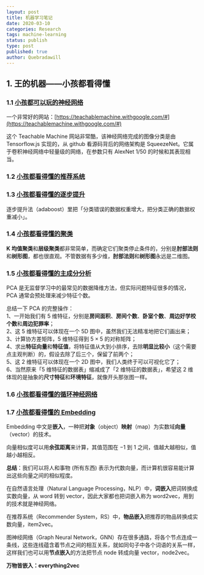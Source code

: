 ```yaml
---
layout: post
title: 机器学习笔记
date: 2020-03-10
categories: Research
tags: machine-learning
status: publish
type: post
published: true
author: Quebradawill
---
```


## 1. 王的机器——小孩都看得懂

### 1.1 [小孩都可以玩的神经网络](https://mp.weixin.qq.com/s?__biz=MzIzMjY0MjE1MA==&mid=2247487666&idx=1&sn=48e85270ba3d6c396aa63ee3fd15986d&chksm=e89093bbdfe71aad8352f68cd4fa56fc81a1c3dfcf7dddf38ed485b17ef77c78abea3769ebad&scene=21#wechat_redirect)

一个非常好的网站：[https://teachablemachine.withgoogle.com/#](https://teachablemachine.withgoogle.com/#)

这个 Teachable Machine 网站非常酷，该神经网络完成的图像分类是由 Tensorflow.js 实现的，从 github 看源码背后的网络架构是 SqueezeNet。它属于卷积神经网络中轻量级的网络，在参数只有 AlexNet 1/50 的时候和其表现相当。

### 1.2 [小孩都看得懂的推荐系统](https://mp.weixin.qq.com/s?__biz=MzIzMjY0MjE1MA==&mid=2247487991&idx=1&sn=3ce1bc46dec7edd92fa1a7a45b82c7ae&chksm=e89092fedfe71be85a28bc9a887199af6a899c4309bf6edd56de9d66fd527a41c1f045b629b1&scene=21#wechat_redirect)

### 1.3 [小孩都看得懂的逐步提升](https://mp.weixin.qq.com/s?__biz=MzIzMjY0MjE1MA==&mid=2247488151&idx=1&sn=ec98916b6dedd5df6360e1fc1838984c&chksm=e890919edfe7188850ae0ec1b5cdd5611551dfd7b78b8a3afc0a2e4b8101a7f2c889576c4af6&scene=126&sessionid=1583762096&key=bca082e537533061aedfe3b237c612944f8c73c2a359b26166c88e84906d97911344aa4ea0f2ac5e1b49d88469b0e76137fa92d1f89064d81d31c00287ba9c5fe8eba72c7ba7a57bfbaf38d1947d1157&ascene=1&uin=MjQwMDA2NDE0Mw%3D%3D&devicetype=Windows+10&version=62080079&lang=en&exportkey=AY6sZb0CY6ndd6c20vZ7sNM%3D&pass_ticket=sF2QUN0lpuQP3Ov7rnxpUj5mY1AvrDoOEcJXeRgDwyNGd4NkDR9NMQotsQeJCRVl)

逐步提升法（adaboost）里把「分类错误的数据权重增大，把分类正确的数据权重减小」。

### 1.4 [小孩都看得懂的聚类](https://mp.weixin.qq.com/s?__biz=MzIzMjY0MjE1MA==&mid=2247488214&idx=1&sn=4875b8ab2dc72a4d89b0586f558fe659&chksm=e89091dfdfe718c9d6ed90631d99ed896e9356fb2cf07cb1b4f53215a327ab6f60be6a78a93e&scene=126&sessionid=1583762096&key=6e52129ce3f67088eb69a65c37adf21c032247871de29edb2bcd2cfe85f121deddec21a2ec46adff34b694c3e4475449e55dd3193bc6cc78eced5ee3f2505904bdb29f2bc27036d4df713d666188229e&ascene=1&uin=MjQwMDA2NDE0Mw%3D%3D&devicetype=Windows+10&version=62080079&lang=en&exportkey=AfVh86PoUwHP7fkvtBg3%2BNs%3D&pass_ticket=sF2QUN0lpuQP3Ov7rnxpUj5mY1AvrDoOEcJXeRgDwyNGd4NkDR9NMQotsQeJCRVl)

**K 均值聚类**和**层级聚类**都非常简单，而确定它们聚类停止条件的，分别是**肘部法则**和**树形图**，都也很直观。不管数据有多少维，**肘部法则**和**树形图**永远是二维图。

### 1.5 [小孩都看得懂的主成分分析](https://mp.weixin.qq.com/s?__biz=MzIzMjY0MjE1MA==&mid=2247488234&idx=1&sn=b99d1248dde7b62ac25716c0aca2e57d&chksm=e89091e3dfe718f5dba0ba21d39aba52d188ab18dfa54c557e710fb5ed64e72aa83d1629d151&scene=126&sessionid=1583762096&key=bca082e5375330612c38cde48c7b74768075f4f6b1648a0f336efecbc227d7f92a69ce9c2d27edc4a41f857de78834110908418564489092ac366cdea9b760f32a6b5a6f9366ad25296fdf7ff6a2ca02&ascene=1&uin=MjQwMDA2NDE0Mw%3D%3D&devicetype=Windows+10&version=62080079&lang=en&exportkey=AczGGxM%2F3nqcZb%2FMeV6vAhE%3D&pass_ticket=sF2QUN0lpuQP3Ov7rnxpUj5mY1AvrDoOEcJXeRgDwyNGd4NkDR9NMQotsQeJCRVl)

PCA 是无监督学习中的最常见的数据降维方法，但实际问题特征很多的情况，PCA 通常会预处理来减少特征个数。

总结一下 PCA 的完整操作：<br>1、一开始我们有 5 维特征，分别是**房间面积**、**房间个数**、**卧室个数**、**周边好学校个数**和**周边犯罪率**；<br>2、这 5 维特征可以体现在一个 5D 图中，虽然我们无法精准地把它们画出来；<br>3、计算协方差矩阵，5 维特征得到 $5 \times 5$ 的对称矩阵；<br>4、求出**特征向量**和**特征值**，将特征值从大到小排序，去除**明显比较小**（这个需要点主观判断）的，假设去除了后三个，保留了前两个；<br>5、这 2 维特征可以体现在一个 2D 图中，我们人类终于可以可视化它了；<br>6、当然原来「5 维特征的数据表」缩减成了「2 维特征的数据表」，希望这 2 维体现的是抽象的**尺寸特征**和**环境特征**，就像开头那张图一样。

### 1.6 [小孩都看得懂的循环神经网络](https://mp.weixin.qq.com/s?__biz=MzIzMjY0MjE1MA==&mid=2247488290&idx=1&sn=427aee1a0afaf4c4f34b6d451de8bd3d&chksm=e890902bdfe7193d612a6c6516ad4c5ebae2936bf9428fa46edcfa631271fbe9a6c2be43d943&scene=126&sessionid=1583762096&key=1eff3ffcd7f0512886c5e33abd93a1cb373e712fdb3e9b5b5d20de091db9d37d32066696b3e8325a367f28c89818b74c345bb7faee970b42ab729cb1724fc7bf995fc8aa02a9d0520946678172f44a86&ascene=1&uin=MjQwMDA2NDE0Mw%3D%3D&devicetype=Windows+10&version=62080079&lang=en&exportkey=AShGIMkFl3V9SHuREPI%2F5A4%3D&pass_ticket=sF2QUN0lpuQP3Ov7rnxpUj5mY1AvrDoOEcJXeRgDwyNGd4NkDR9NMQotsQeJCRVl)

### 1.7 [小孩都看得懂的 Embedding](https://mp.weixin.qq.com/s?__biz=MzIzMjY0MjE1MA==&mid=2247488377&idx=2&sn=0d1b24802b9dcc363b686f632e0b9195&chksm=e8909070dfe71966451e18c57b586f2da57b5944b5e196f3ee90e96b457e76b4a19f2543a7da&scene=126&sessionid=1583762096&key=1eff3ffcd7f05128549fd441c3abeca8d0cf19e141a252fa10d3563f8a5746915e872e1bafe8de931a41e66f320f72f11bb1c09b731d8f19cff2ffd130bd14f02cf31716532905c70df7a3a8183ee11e&ascene=1&uin=MjQwMDA2NDE0Mw%3D%3D&devicetype=Windows+10&version=62080079&lang=en&exportkey=AXQiOf%2BAusKOP6fYpl0Ra4Q%3D&pass_ticket=sF2QUN0lpuQP3Ov7rnxpUj5mY1AvrDoOEcJXeRgDwyNGd4NkDR9NMQotsQeJCRVl)

Embedding 中文是**嵌入**，一种把**对象**（object）**映射**（map）为实数域**向量**（vector）的技术。

向量相似度可以用**余弦距离**来计算，其值范围在 $-1$ 到 $1$ 之间，值越大越相似，值越小越相反。

**总结**：我们可以将人和事物 (所有东西) 表示为代数向量，而计算机很容易能计算出这些向量之间的相似程度。

在自然语言处理（Natural Language Processing，NLP）中，**词嵌入**把词转换成实数向量，从 word 转到 vector，因此大家都也把词嵌入称为 word2vec，用到的技术就是神经网络。

在推荐系统（Recommender System，RS）中，**物品嵌入**把推荐的物品转换成实数向量，item2vec。

图神经网络（Graph Neural Network，GNN）存在很多通路，将各个节点连成一条线，这些连线蕴含着节点之间的相互关系，就如同句子中各个词语的关系一样，这样我们也可以用**节点嵌入**的方法把节点 node 转成向量 vector，node2vec。

**万物皆嵌入：everything2vec**